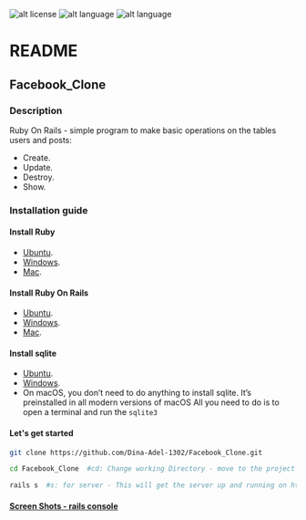 ![alt license](https://img.shields.io/badge/License-GPL%20V3.0-green "GNU GPL")
![alt language](https://img.shields.io/badge/Language-Ruby%20On%20Rails-blue "Ruby On Rails")
![alt language](https://img.shields.io/badge/DB-sqlite-yellowgreen)

README
======

Facebook_Clone
---------------

### Description

Ruby On Rails - simple program to make basic operations on the tables users and posts: 

*   Create. 
*   Update.
*   Destroy.
*   Show.

### Installation guide
#### Install Ruby 
*   [Ubuntu](https://www.ruby-lang.org/en/documentation/installation/#package-management-systems "Ruby on Ubuntu"). 
*   [Windows](https://www.ruby-lang.org/en/documentation/installation/#rubyinstaller).    
*   [Mac](https://stackify.com/install-ruby-on-your-mac-everything-you-need-to-get-going/). 

#### Install Ruby On Rails 
*   [Ubuntu](https://www.howtoforge.com/tutorial/ubuntu-ruby-on-rails/). 
*   [Windows](https://gorails.com/setup/windows/10).    
*   [Mac](https://gorails.com/setup/osx/11-big-sur). 

#### Install sqlite 
*   [Ubuntu](https://linuxhint.com/install-sqlite-ubuntu-linux-mint/). 
*   [Windows](https://www.sqlitetutorial.net/download-install-sqlite/).    
*   On macOS, you don’t need to do anything to install sqlite. It’s preinstalled in all modern versions of macOS
All you need to do is to open a terminal and run the `sqlite3`


#### Let's get started 

``` bash
git clone https://github.com/Dina-Adel-1302/Facebook_Clone.git
```

``` bash
cd Facebook_Clone  #cd: Change working Directory - move to the project directory.
```

``` bash
rails s  #s: for server - This will get the server up and running on http://127.0.0.1:3000 
```

#### [Screen Shots - rails console](https://github.com/Dina-Adel-1302/Facebook_Clone/blob/main/screen_shots.pdf)


